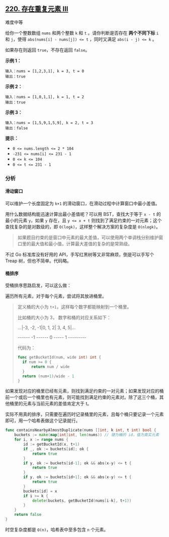 ## [220. 存在重复元素 III](https://leetcode-cn.com/problems/contains-duplicate-iii/)

难度中等

给你一个整数数组 `nums` 和两个整数 `k` 和 `t` 。请你判断是否存在 **两个不同下标** `i` 和 `j`，使得 `abs(nums[i] - nums[j]) <= t` ，同时又满足 `abs(i - j) <= k` 。

如果存在则返回 `true`，不存在返回 `false`。

**示例 1：**

```
输入：nums = [1,2,3,1], k = 3, t = 0
输出：true
```

**示例 2：**

```
输入：nums = [1,0,1,1], k = 1, t = 2
输出：true
```

**示例 3：**

```
输入：nums = [1,5,9,1,5,9], k = 2, t = 3
输出：false
```

**提示：**

- `0 <= nums.length <= 2 * 104`
- `-231 <= nums[i] <= 231 - 1`
- `0 <= k <= 104`
- `0 <= t <= 231 - 1`

### 分析

#### 滑动窗口

可以维护一个长度固定为 `k+1` 的滑动窗口，在滑动过程中计算窗口中最小差值。

用什么数据结构能迅速计算出最小差值呢？可以用 BST，查找大于等于 `x - t` 的最小的元素 `y`，如果 `y` 存在，且 `y <= x + t` 则找到了满足约束的一对元素；这个查找复杂的是对数级的，即 `O(logk)`，这样整个解决方案的复杂度是 `O(nlogk)`。

> 如果题目约束的是窗口中元素的最大差值，可以使用两个单调栈分别维护窗口里的最大值和最小值，计算最大差值的复杂的是常熟级。

不过 Go 标准库没有好用的 API，手写红黑树等又非常麻烦，倒是可以手写个 Treap 树，但也不简单。代码略。

#### 桶排序

受桶排序思路启发，可以这么做：

遍历所有元素，对于每个元素，尝试将其放进桶里。

> 定义桶的大小为 `t+1`，这样每个数字都能映射到一个桶里。
>
> 比如桶的大小为 3， 数字和桶的对应关系如下：
>
> ...|-3, -2, -1|0, 1, 2| 3, 4, 5|...
>
> ------ -1 ------ 0 ----- 1 ---------
>
> 代码为：
>
> ```go
> func getBucketId(num, wide int) int {
> 	if num >= 0 {
> 		return num / wide
> 	}
> 	return (num+1)/wide - 1
> }
> ```

如果发现对应的桶里已经有元素，则找到满足约束的一对元素；如果发现对应的桶前一个或后一个桶里也有元素，则可能找到满足约束的元素对。除了这三个桶，其他桶里的元素与当前元素的差值肯定大于 t。

实际不用真的排序，只需要在遍历时记录桶里的元素，且每个桶只要记录一个元素即可，用一个哈希表做这个记录就行。

```go
func containsNearbyAlmostDuplicate(nums []int, k int, t int) bool {
	buckets := make(map[int]int, len(nums)) // 键为桶的 id，值为真实元素
	for i, x := range nums {
		id := getBucketId(x, t+1)
		if _, ok := buckets[id]; ok {
			return true
		}
		if y, ok := buckets[id-1]; ok && abs(x-y) <= t {
			return true
		}
		if y, ok := buckets[id+1]; ok && abs(x-y) <= t {
			return true
		}
		buckets[id] = x
		if i >= k {
			delete(buckets, getBucketId(nums[i-k], t+1))
		}
	}
	return false
}
```

时空复杂度都是 `O(n)`，哈希表中至多包含 `n` 个元素。

